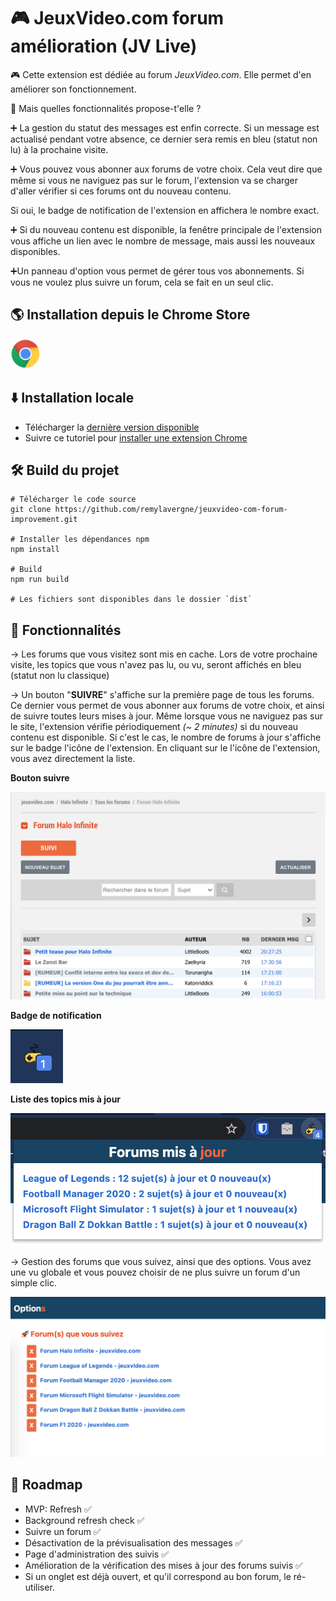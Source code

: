 # 🎮 JeuxVideo.com forum amélioration (JV Live)

🎮 Cette extension est dédiée au forum *JeuxVideo.com*. Elle permet d'en améliorer son fonctionnement. 

🚀 Mais quelles fonctionnalités propose-t'elle ?

➕ La gestion du statut des messages est enfin correcte. Si un message est actualisé pendant votre absence, ce dernier sera remis en bleu (statut non lu) à la prochaine visite.

➕ Vous pouvez vous abonner aux forums de votre choix. Cela veut dire que même si vous ne naviguez pas sur le forum, l'extension va se charger d'aller vérifier si ces forums ont du nouveau contenu.

Si oui, le badge de notification de l'extension en affichera le nombre exact.

➕ Si du nouveau contenu est disponible, la fenêtre principale de l'extension vous affiche un lien avec le nombre de message, mais aussi les nouveaux disponibles.

➕Un panneau d'option vous permet de gérer tous vos abonnements. Si vous ne voulez plus suivre un forum, cela se fait en un seul clic.

## 🌎 Installation depuis le Chrome Store

<a href="https://chrome.google.com/webstore/detail/jv-live/okldoknjbjfcmcjhjgcbhfpjefheckcd?hl=fr&authuser=0" rel="nofollow" title="JV Live - Store Chrome"><img src="./resources/chrome_128x128.png" width="48" style="max-width:100%;"></a>

## ⬇️ Installation locale

- Télécharger la [dernière version disponible](https://github.com/remylavergne/jeuxvideo-com-forum-improvement/releases)
- Suivre ce tutoriel pour [installer une extension Chrome](https://developer.chrome.com/extensions/getstarted)

## 🛠 Build du projet

```text
# Télécharger le code source
git clone https://github.com/remylavergne/jeuxvideo-com-forum-improvement.git

# Installer les dépendances npm
npm install

# Build
npm run build

# Les fichiers sont disponibles dans le dossier `dist`
```

## 🚀 Fonctionnalités

-> Les forums que vous visitez sont mis en cache. Lors de votre prochaine visite, les topics que vous n'avez pas lu, ou vu, seront affichés en bleu (statut non lu classique)

-> Un bouton "**SUIVRE**" s'affiche sur la première page de tous les forums. Ce dernier vous permet de vous abonner aux forums de votre choix, et ainsi de suivre toutes leurs mises à jour.
Même lorsque vous ne naviguez pas sur le site, l'extension vérifie périodiquement *(~ 2 minutes)* si du nouveau contenu est disponible.
Si c'est le cas, le nombre de forums à jour s'affiche sur le badge l'icône de l'extension. En cliquant sur le l'icône de l'extension, vous avez directement la liste.

**Bouton suivre**

![](resources/follow-button.png)

**Badge de notification**

![](resources/update-badge.png)

**Liste des topics mis à jour**

![](resources/update-links.png)

-> Gestion des forums que vous suivez, ainsi que des options. Vous avez une vu globale et vous pouvez choisir de ne plus suivre un forum d'un simple clic.

![](resources/options-forums.png)

## 🚗 Roadmap

- MVP: Refresh ✅
- Background refresh check ✅
- Suivre un forum ✅
- Désactivation de la prévisualisation des messages ✅
- Page d'administration des suivis ✅
- Amélioration de la vérification des mises à jour des forums suivis ✅
- Si un onglet est déjà ouvert, et qu'il correspond au bon forum, le ré-utiliser.
